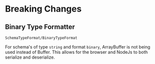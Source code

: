 # Breaking Changes

## Binary Type Formatter

```
SchemaTypeFormat/BinaryTypeFormat
```

For schema's of type `string` and format `binary`, ArrayBuffer is not being used instead of Buffer. This allows for the
browser and NodeJs to both serialize and deserialize.

